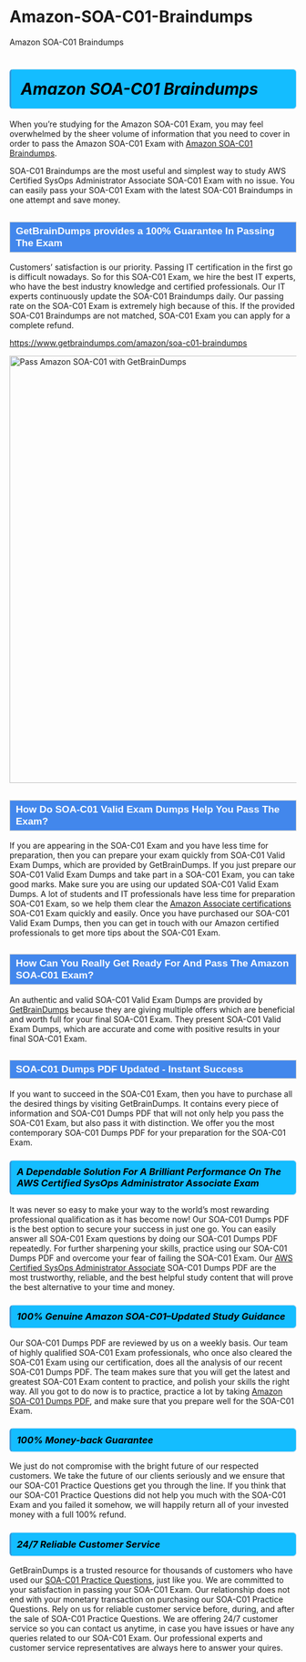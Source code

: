 # Amazon-SOA-C01-Braindumps
Amazon SOA-C01 Braindumps
<h1><strong><span style="display: block; color: #000000; background: #14BDFF; border: 0.5px solid #AED6F1; border-left: 3px solid #3498DB; padding: .6em; border-radius: 6px;">                     <em>Amazon SOA-C01 <span class="exam_variation">Braindumps</span> </em>                </span></strong>            </h1>                        <p>When you’re studying for the Amazon SOA-C01 Exam, you may feel overwhelmed by the sheer volume of information             that you need to cover in order to pass the Amazon SOA-C01 Exam with <a href="https://www.getbraindumps.com/amazon/soa-c01-braindumps">Amazon SOA-C01 <span class="exam_variation">Braindumps</span></a>.</p>            <p>SOA-C01 <span class="exam_variation">Braindumps</span> are the most useful and simplest way to study AWS Certified SysOps Administrator Associate SOA-C01 Exam             with no issue. You can easily pass your SOA-C01 Exam with the latest SOA-C01 <span class="exam_variation">Braindumps</span> in one attempt and save money.</p>                        <h2 style="background: #4287ec; border: 1px solid #cccccc; padding: 5px 10px;">                <span style="color: #ffffff;">                    <span style="font-size: 11pt;">                        <span style="line-height: normal;">                            <span style="font-family: Calibri,sans-serif;">                                <strong>                                    <span style="font-size: 13.0pt;">GetBrainDumps provides a 100% Guarantee In Passing The Exam</span>                                </strong>                            </span>                        </span>                    </span>                </span>            </h2>                        <p>Customers’ satisfaction is our priority. Passing IT certification in the first go is difficult nowadays. So for this SOA-C01 Exam,             we hire the best IT experts, who have the best industry knowledge and certified professionals. Our IT experts continuously update the SOA-C01 <span class="exam_variation">Braindumps</span>             daily. Our passing rate on the SOA-C01 Exam is extremely high because of this. If the provided SOA-C01 <span class="exam_variation">Braindumps</span> are not matched, SOA-C01 Exam you             can apply for a complete refund.</p>                                    <p><a href="https://www.getbraindumps.com/amazon/soa-c01-braindumps">https://www.getbraindumps.com/amazon/soa-c01-braindumps</a></p>                        <p><a href="https://www.getbraindumps.com/"><img src="https://www.getbraindumps.com/images/get-updated-exam-questions-with-discount-getbraindumps.jpg" class="postImage" alt="Pass Amazon SOA-C01 with GetBrainDumps" width="750"></a></p>                                        <h2 style="background: #4287ec; border: 1px solid #cccccc; padding: 5px 10px;">                <span style="color: #ffffff;">                    <span style="font-size: 11pt;">                        <span style="line-height: normal;">                            <span style="font-family: Calibri,sans-serif;">                                <strong>                                    <span style="font-size: 13.0pt;">How Do SOA-C01 <span class="exam_variation2">Valid Exam Dumps</span> Help You Pass The Exam?</span>                                </strong>                            </span>                        </span>                    </span>                </span>            </h2>                        <p>If you are appearing in the SOA-C01 Exam and you have less time for preparation, then you can prepare your exam quickly from SOA-C01 <span class="exam_variation2">Valid Exam Dumps</span>,             which are provided by GetBrainDumps. If you just prepare our SOA-C01 <span class="exam_variation2">Valid Exam Dumps</span> and take part in a SOA-C01 Exam, you can take good marks.             Make sure you are using our updated SOA-C01 <span class="exam_variation2">Valid Exam Dumps</span>. A lot of students and IT professionals have less time for preparation SOA-C01 Exam,             so we help them clear the <a href="https://www.getbraindumps.com/amazon/amazon-associate-braindumps.html">Amazon Associate certifications</a> SOA-C01 Exam quickly and easily. Once you have purchased             our SOA-C01 <span class="exam_variation2">Valid Exam Dumps</span>, then you can get in touch with our Amazon certified professionals to get more tips about the SOA-C01 Exam.</p>                        <h2 style="background: #4287ec; border: 1px solid #cccccc; padding: 5px 10px;">                <span style="color: #ffffff;">                    <span style="font-size: 11pt;">                        <span style="line-height: normal;">                            <span style="font-family: Calibri,sans-serif;">                                <strong>                                    <span style="font-size: 13.0pt;">How Can You Really Get Ready For And Pass The Amazon SOA-C01 Exam?</span>                                </strong>                            </span>                        </span>                    </span>                </span>            </h2>                        <p>An authentic and valid SOA-C01 <span class="exam_variation2">Valid Exam Dumps</span> are provided by <a href="https://www.getbraindumps.com/">GetBrainDumps</a> because they are giving multiple offers which are beneficial             and worth full for your final SOA-C01 Exam. They present SOA-C01 <span class="exam_variation2">Valid Exam Dumps</span>, which are accurate and come with positive             results in your final SOA-C01 Exam.</p>                        <h2 style="background: #4287ec; border: 1px solid #cccccc; padding: 5px 10px;">                <span style="color: #ffffff;">                    <span style="font-size: 11pt;">                        <span style="line-height: normal;">                            <span style="font-family: Calibri,sans-serif;">                                <strong>                                    <span style="font-size: 13.0pt;">SOA-C01 <span class="exam_variation3">Dumps PDF</span> Updated - Instant Success</span>                                </strong>                            </span>                        </span>                    </span>                </span>            </h2>                        <p>If you want to succeed in the SOA-C01 Exam, then you have to purchase all the desired things by visiting GetBrainDumps.             It contains every piece of information and SOA-C01 <span class="exam_variation3">Dumps PDF</span> that will not only help you pass the SOA-C01 Exam,             but also pass it with distinction. We offer you the most contemporary SOA-C01 <span class="exam_variation3">Dumps PDF</span> for your preparation for the SOA-C01 Exam.</p>                        <h3>                <strong>                    <span style="display: block; color: #000000; background: #14BDFF; border: 0.5px solid #AED6F1; border-left: 3px solid #3498DB; padding: .6em; border-radius: 6px;">                        <em>A Dependable Solution For A Brilliant Performance On The AWS Certified SysOps Administrator Associate Exam</em>                    </span>                </strong>            </h3>                        <p>It was never so easy to make your way to the world’s most rewarding professional qualification as it has become now! Our SOA-C01 <span class="exam_variation3">Dumps PDF</span>             is the best option to secure your success in just one go. You can easily answer all SOA-C01 Exam questions by doing our SOA-C01 <span class="exam_variation3">Dumps PDF</span>             repeatedly. For further sharpening your skills, practice using our SOA-C01 <span class="exam_variation3">Dumps PDF</span> and overcome your fear of failing the SOA-C01 Exam.             Our <a href="https://www.getbraindumps.com/amazon/soa-c01-braindumps">AWS Certified SysOps Administrator Associate</a> SOA-C01 <span class="exam_variation3">Dumps PDF</span> are the most trustworthy, reliable, and the best helpful study             content that will prove the best alternative to your time and money.</p>                        <h3>                <strong>                    <span style="display: block; color: #000000; background: #14BDFF; border: 0.5px solid #AED6F1; border-left: 3px solid #3498DB; padding: .6em; border-radius: 6px;">                        <em>100% Genuine Amazon SOA-C01–Updated Study Guidance </em>                    </span>                </strong>            </h3>                        <p>Our SOA-C01 <span class="exam_variation3">Dumps PDF</span> are reviewed by us on a weekly basis. Our team of highly qualified SOA-C01 Exam professionals, who once also             cleared the SOA-C01 Exam using our certification, does all the analysis of our recent SOA-C01 <span class="exam_variation3">Dumps PDF</span>. The team makes sure that you will get the             latest and greatest SOA-C01 Exam content to practice, and polish your skills the right way. All you got to do now is to practice, practice a lot by             taking <a href="https://www.getbraindumps.com/amazon-braindumps.html">Amazon SOA-C01 <span class="exam_variation3">Dumps PDF</span></a>, and make sure that you prepare well for the SOA-C01 Exam.</p>                        <h3>                <strong>                    <span style="display: block; color: #000000; background: #14BDFF; border: 0.5px solid #AED6F1; border-left: 3px solid #3498DB; padding: .6em; border-radius: 6px;">                        <em>100% Money-back Guarantee</em>                    </span>                </strong>            </h3>                        <p>We just do not compromise with the bright future of our respected customers. We take the future of our clients seriously and we ensure that our             SOA-C01 <span class="exam_variation4">Practice Questions</span> get you through the line. If you think that our SOA-C01 <span class="exam_variation4">Practice Questions</span> did not help you much with the SOA-C01 Exam and you             failed it somehow, we will happily return all of your invested money with a full 100% refund.</p>                                    <h3>                <strong>                    <span style="display: block; color: #000000; background: #14BDFF; border: 0.5px solid #AED6F1; border-left: 3px solid #3498DB; padding: .6em; border-radius: 6px;">                        <em>24/7 Reliable Customer Service</em>                    </span>                </strong>            </h3>                        <p>GetBrainDumps is a trusted resource for thousands of customers who have used our <a href="https://www.getbraindumps.com/amazon/soa-c01-braindumps">SOA-C01 <span class="exam_variation4">Practice Questions</span></a>, just like you. We are committed to your             satisfaction in passing your SOA-C01 Exam. Our relationship does not end with your monetary transaction on purchasing our SOA-C01 <span class="exam_variation4">Practice Questions</span>.             Rely on us for reliable customer service before, during, and after the sale of SOA-C01 <span class="exam_variation4">Practice Questions</span>. We are offering 24/7 customer service so you             can contact us anytime, in case you have issues or have any queries related to our SOA-C01 Exam. Our professional experts and customer service             representatives are always here to answer your quires.</p>                    
